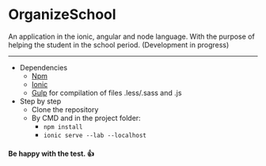 # OrganizeSchool
An application in the ionic, angular and node language. With the purpose of helping the student in the school period. (Development in progress)
***
- Dependencies
  * [Npm](https://docs.npmjs.com/cli/install)
  * [Ionic](http://ionicframework.com/docs/v1/getting-started)
  * [Gulp](https://www.npmjs.com/package/gulp-install) for compilation of files .less/.sass and .js
- Step by step
  * Clone the repository
  * By CMD and in the project folder:
    + `npm install`
    + `ionic serve --lab --localhost`
  
#### **Be happy with the test. :+1:**
